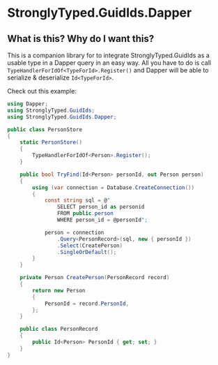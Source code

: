 # StronglyTyped.GuidIds.Dapper

## What is this? Why do I want this?

This is a companion library for to integrate StronglyTyped.GuidIds as a usable type in a Dapper query in an easy way. All you have to do is call ```TypeHandlerForIdOf<TypeForId>.Register()``` and Dapper will be able to serialize & deserialize ```Id<TypeForId>```.

Check out this example:

```csharp
using Dapper;
using StronglyTyped.GuidIds;
using StronglyTyped.GuidIds.Dapper;

public class PersonStore
{
	static PersonStore()
	{
		TypeHandlerForIdOf<Person>.Register();
	}

	public bool TryFind(Id<Person> personId, out Person person)
	{
		using (var connection = Database.CreateConnection())
		{
			const string sql = @"
				SELECT person_id as personid
				FROM public.person
				WHERE person_id = @personId";

			person = connection
				.Query<PersonRecord>(sql, new { personId })
				.Select(CreatePerson)
				.SingleOrDefault();
		}
	}

	private Person CreatePerson(PersonRecord record)
	{
		return new Person
		{
			PersonId = record.PersonId,
		};
	}

	public class PersonRecord
	{
		public Id<Person> PersonId { get; set; }
	}
}
```
